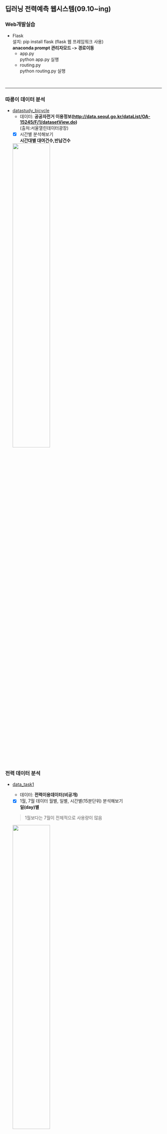 ## 딥러닝 전력예측 웹시스템(09.10~ing)  
### Web개발실습
   - Flask  
   설치: pip install flask (flask 웹 프레임워크 사용)  
   __anaconda prompt 관리자모드 -> 경로이동__  
      - app.py  
         python app.py 실행  
      - routing.py  
         python routing.py 실행  
   <br>
   
   
  ------------------------------------------------------------------------------------------- 
   ### 따릉이 데이터 분석  
   - [datastudy_bicycle](https://github.com/Jimin980921/DeepLearning_websys/blob/master/datastudy_bicycle.ipynb)  
      - 데이터: __공공자전거 이용정보(http://data.seoul.go.kr/dataList/OA-15245/F/1/datasetView.do)__  
      (출처:서울열린데이터광장)  
      -  [x] 시간별 분석해보기  
      __시간대별 대여건수,반납건수__  
      <img src="https://user-images.githubusercontent.com/57060127/95681212-91841400-0c19-11eb-9b68-81457d68d4ed.JPG" width=50%>
      <br>
      <br>
      <br>
      
      
      
      
      
   ### 전력 데이터 분석   
   - [data_task1](https://github.com/Jimin980921/DeepLearning_websys/blob/master/data_task1.ipynb)  
      - 데이터: __전력이용데이터(비공개)__    
      
      -  [x] 1월, 7월 데이터 월별, 일별, 시간별(15분단위) 분석해보기  
      __일(day)별__  
      > 1월보다는 7월이 전체적으로 사용량이 많음  
      <img src="https://user-images.githubusercontent.com/57060127/95681081-d8bdd500-0c18-11eb-9380-a979057b6a34.JPG" width=50%>  
      
      __시간(15분)별__  
      > 1월과 7월모두 아침 9시와 저녁 6시에 전력사용량이 peak  
      > 새벽시간대보다 출근시간~퇴근시간대에 전력사용량이 많음   
      <img src="https://user-images.githubusercontent.com/57060127/95681080-d78ca800-0c18-11eb-8af6-cc74253fc09d.JPG" width=50%>  
      <br>
      <br>
      
   - [data_task2](https://github.com/Jimin980921/DeepLearning_websys/blob/master/data_task2.ipynb)  
      -  [x] 요일별 분석해보기  
      > 일요일의 전력사용량이 상대적으로 낮은것으로보아 휴일에 전력사용량이 낮음  
      <img src="https://user-images.githubusercontent.com/57060127/95680939-0f472000-0c18-11eb-809c-296266b96c87.JPG" width=50%>

      -  [ ] LSTM 분석  
      -  [ ] LSTM 파라미터변경  
           

      
      
   
  
   
   
   
   
   
  
   
  
      
  
  
